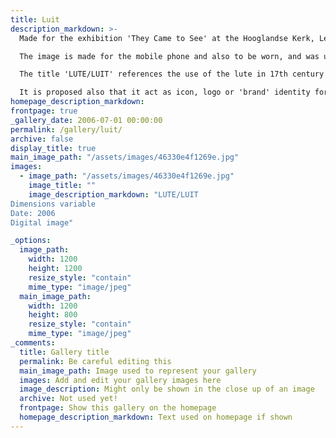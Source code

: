 ```yaml
---
title: Luit
description_markdown: >-
  Made for the exhibition 'They Came to See' at the Hooglandse Kerk, Leiden, Netherlands. 12 - 29 July 2006

  The image is made for the mobile phone and also to be worn, and was used as part of the performance series 'Giften'that the artist performed in Leiden 12 - 15 July 2006.

  The title 'LUTE/LUIT' references the use of the lute in 17th century Dutch painting as symbolic of sex. 'Luit' as well as being the Flemish word for lute, also means vagina. This graphic, as worn by the artist in performances 'GIFTEN' 2006 and 'TAGS' 2007, can be seen as both signal of female sexuality and desire, or conversely as a contemporary working of the fig-leaf, attempting to hide the sex from the gaze of the viewer.

  It is proposed also that it act as icon, logo or 'brand' identity for the artist.
homepage_description_markdown: 
frontpage: true
_gallery_date: 2006-07-01 00:00:00
permalink: /gallery/luit/
archive: false
display_title: true
main_image_path: "/assets/images/46330e4f1269e.jpg"
images:
  - image_path: "/assets/images/46330e4f1269e.jpg"
    image_title: ""
    image_description_markdown: "LUTE/LUIT
Dimensions variable
Date: 2006
Digital image"

_options:
  image_path:
    width: 1200
    height: 1200
    resize_style: "contain"
    mime_type: "image/jpeg"
  main_image_path:
    width: 1200
    height: 800
    resize_style: "contain"
    mime_type: "image/jpeg"
_comments:
  title: Gallery title
  permalink: Be careful editing this
  main_image_path: Image used to represent your gallery
  images: Add and edit your gallery images here
  image_description: Might only be shown in the close up of an image
  archive: Not used yet!
  frontpage: Show this gallery on the homepage
  homepage_description_markdown: Text used on homepage if shown
---
```

